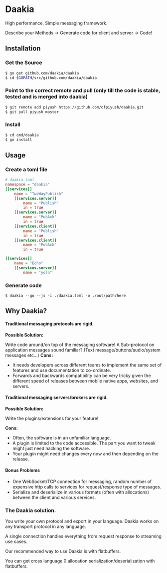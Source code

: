 # Daakia

High performance, Simple messaging framework. 

Describe your Methods -> Generate code for client and server -> Code!

## Installation

### Get the Source
```bash
$ go get github.com/daakia/daakia
$ cd $GOPATH/src/github.com/daakia/daakia
```

### Point to the correct remote and pull (only till the code is stable, tested and is merged into daakia)
```bash
$ git remote add piyush https://github.com/ofpiyush/daakia.git
$ git pull piyush master
```

### Install
```bash
$ cd cmd/daakia
$ go install
```


## Usage

### Create a toml file

```toml
# daakia.toml
namespace = "daakia"
[[services]]
	name = "TwoWayPublish"
	[[services.server]]
		name = "Publish"
		in = true
	[[services.server]]
		name = "PubAck"
		in = true
	[[services.client]]
		name = "Publish"
		in = true
	[[services.client]]
		name = "PubAck"
		in = true

[[services]]
	name = "Echo"
	[[services.server]]
		name = "yolo"
```

### Generate code
```
$ daakia --go --js -i ./daakia.toml -o ./out/path/here
```

## Why Daakia?

#### Traditional messaging protocols are rigid.
__Possible Solution:__

Write code around/on top of the messaging software!
A Sub-protocol on application messages sound familiar? (Text message/buttons/audio/system messages etc...)
__Cons:__

* It needs developers across different teams to implement the same set of features and use documentation to co-ordinate.
* Forwards and backwards compatibility can be very tricky given the different speed of releases between mobile native apps, websites, and servers.


#### Traditional messaging servers/brokers are rigid.
__Possible Solution:__

Write the plugins/extensions for your feature!

__Cons:__
* Often, the software is in an unfamiliar language.
* A plugin is limited to the code accessible. The part you want to tweak might just need hacking the software.
* Your plugin might need changes every now and then depending on the release.

#### Bonus Problems
* One WebSocket/TCP connection for messaging, random number of expensive http calls to services for request/response type of messages.
* Serialize and deserialize in various formats (often with allocations) between the client and various services.

### The Daakia solution.
You write your own protocol and export in your language. Daakia works on any transport protocol in any language. 
 
A single connection handles everything from request response to streaming use cases.

Our recommended way to use Daakia is with flatbuffers.

You can get cross language 0 allocation serialization/deserialization with flatbuffers.